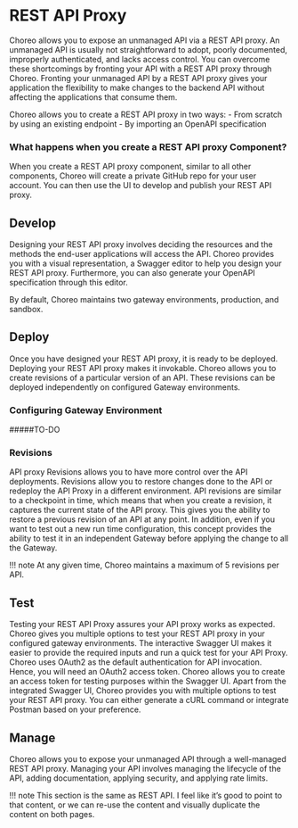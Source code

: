 # REST API Proxy

Choreo allows you to expose an unmanaged API via a REST API proxy. An unmanaged API is usually not straightforward to adopt, poorly documented, improperly authenticated, and lacks access control. You can overcome these shortcomings by fronting your API with a REST API proxy through Choreo. Fronting your unmanaged API by a REST API proxy gives your application the flexibility to make changes to the backend API without affecting the applications that consume them.

Choreo allows you to create a REST API proxy in two ways:
    - From scratch by using an existing endpoint
    - By importing an OpenAPI specification

### What happens when you create a REST API proxy Component?

When you create a REST API proxy component, similar to all other components, Choreo will create a private GitHub repo for your user account. You can then use the UI to develop and publish your REST API proxy. 


## Develop

Designing your REST API proxy involves deciding the resources and the methods the end-user applications will access the API. Choreo provides you with a visual representation, a Swagger editor to help you design your REST API proxy. Furthermore, you can also generate your OpenAPI specification through this editor.

By default, Choreo maintains two gateway environments, production, and sandbox. 

## Deploy

Once you have designed your REST API proxy, it is ready to be deployed. Deploying your REST API proxy makes it invokable. 
Choreo allows you to create revisions of a particular version of an API. These revisions can be deployed independently on configured Gateway environments. 

### Configuring Gateway Environment

#####TO-DO

### Revisions
API proxy Revisions allows you to have more control over the API deployments. Revisions allow you to restore changes done to the API or redeploy the API Proxy in a different environment. API revisions are similar to a checkpoint in time, which means that when you create a revision, it captures the current state of the API proxy. This gives you the ability to restore a previous revision of an API at any point. In addition, even if you want to test out a new run time configuration, this concept provides the ability to test it in an independent Gateway before applying the change to all the Gateway.

!!! note
At any given time, Choreo maintains a maximum of 5 revisions per API.


## Test
Testing your REST API Proxy assures your API proxy works as expected. Choreo gives you multiple options to test your REST API proxy in your configured gateway environments. The interactive Swagger UI makes it easier to provide the required inputs and run a quick test for your API Proxy. 
Choreo uses OAuth2 as the default authentication for API invocation. Hence, you will need an OAuth2 access token. Choreo allows you to create an access token for testing purposes within the Swagger UI. 
Apart from the integrated Swagger UI, Choreo provides you with multiple options to test your REST API proxy. You can either generate a cURL command or integrate Postman based on your preference.

## Manage

Choreo allows you to expose your unmanaged API through a well-managed REST API proxy. 
Managing your API involves managing the lifecycle of the API, adding documentation, applying security, and applying rate limits.  

!!! note
This section is the same as REST API. I feel like it’s good to point to that content, or we can re-use the content and visually duplicate the content on both pages. 

